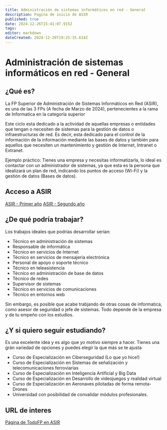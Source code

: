 ```yaml
---
title: Administración de sistemas informáticos en red - General
description: Pagina de inicio de ASIR
published: true
date: 2024-12-26T15:41:07.915Z
tags: 
editor: markdown
dateCreated: 2024-12-20T19:25:35.614Z
---
```


# Administración de sistemas informáticos en red - General
## ¿Qué es?
La FP Superior de Administración de Sistemas Informáticos en Red (ASIR), es una de las 3 FPs (A fecha de Marzo de 2024), pertenecientes a la rama de Informatica en la categoría superior

Este ciclo esta dedicado a la actividad de aquellas empresas o entidades que tengan o necesiten de sistemas para la gestión de datos o infraestructuras de red. Es decir, esta dedicado para el control de la información de la información mediante las bases de datos y también para aquellos que necesiten un mantenimiento y gestión de Internet, Intranet o Extranet. 

Ejemplo práctico: Tienes una empresa y necesitas informatizarla, lo ideal es contactar con un administrador de sistemas, ya que esta es la persona que idealizará un plan de red, indicando los puntos de acceso (Wi-Fi) y la gestión de datos (Bases de datos).

## Acceso a ASIR
[ASIR - Primer año](/es/asir/asir1)
[ASIR - Segundo año](/es/asir/asir2)

## ¿De qué podría trabajar?
Los trabajos ideales que podrías desarrollar serían:
- Técnico en administración de sistemas
- Responsable de informática
- Técnico en servicios de Internet
- Técnico en servicios de mensajería electrónica
- Personal de apoyo o soporte técnico
- Técnico en teleasistencia
- Técnico en administración de base de datos
- Técnico de redes
- Supervisor de sistemas
- Técnico en servicios de comunicaciones
- Técnico en entornos web

Sin embargo, es posible que acabe trabjando de otras cosas de informatica, como asesor de seguridad o jefe de sistemas. Todo depende de la empresa y de tu empeño con los estudios.

## ¿Y si quiero seguir estudiando?
Es una excelente idea y es algo que yo motivo siempre a hacer. Tienes una grán variedad de opciones y puedes elegir la que más se te ajusta
- Curso de Especialización en Ciberseguridad (Lo que yo hice!)
- Curso de Especialización en Sistemas de señalización y telecomunicaciones ferroviarias
- Curso de Especialización en Inteligencia Artificial y Big Data
- Curso de Especialización en Desarrollo de videojuegos y realidad virtual
- Curso de Especialización en Aeronaves pilotadas de forma remota-Drones
- Universidad con posibilidad de convalidar módulos profesionales.

## URL de interes
[Página de TodoFP en ASIR](https://www.todofp.es/que-estudiar/familias-profesionales/informatica-comunicaciones/admin-sist-informaticos-red.html)